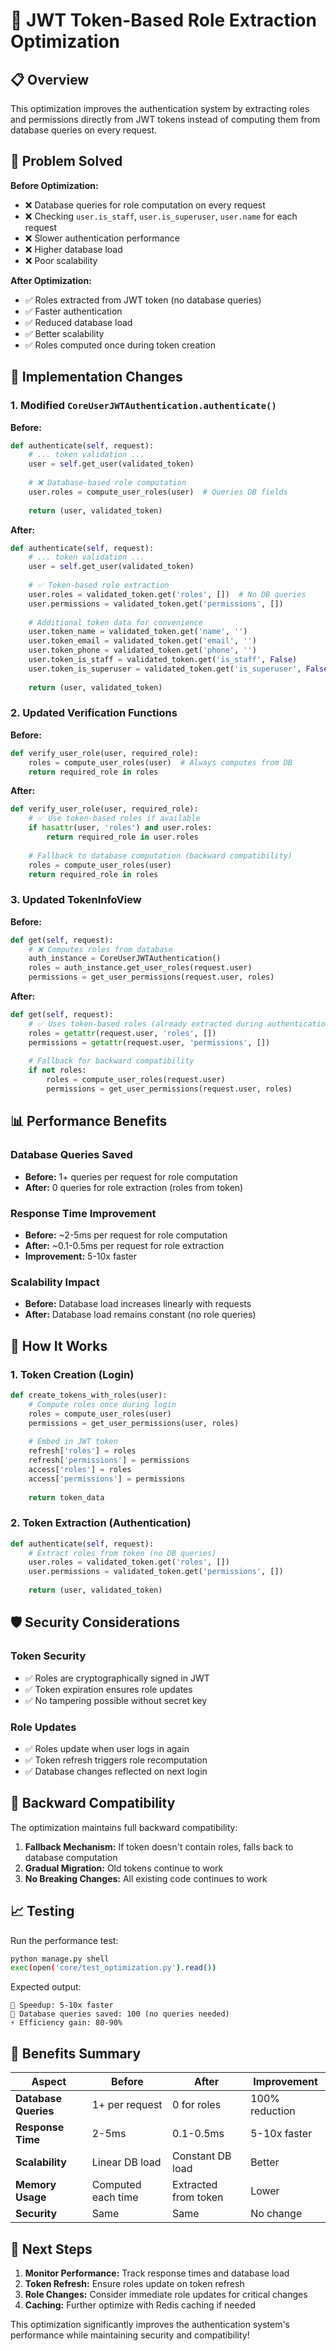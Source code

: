 # 🚀 JWT Token-Based Role Extraction Optimization

## 📋 Overview

This optimization improves the authentication system by extracting roles and permissions directly from JWT tokens instead of computing them from database queries on every request.

## 🎯 Problem Solved

**Before Optimization:**
- ❌ Database queries for role computation on every request
- ❌ Checking `user.is_staff`, `user.is_superuser`, `user.name` for each request
- ❌ Slower authentication performance
- ❌ Higher database load
- ❌ Poor scalability

**After Optimization:**
- ✅ Roles extracted from JWT token (no database queries)
- ✅ Faster authentication
- ✅ Reduced database load
- ✅ Better scalability
- ✅ Roles computed once during token creation

## 🔧 Implementation Changes

### 1. Modified `CoreUserJWTAuthentication.authenticate()`

**Before:**
```python
def authenticate(self, request):
    # ... token validation ...
    user = self.get_user(validated_token)
    
    # ❌ Database-based role computation
    user.roles = compute_user_roles(user)  # Queries DB fields
    
    return (user, validated_token)
```

**After:**
```python
def authenticate(self, request):
    # ... token validation ...
    user = self.get_user(validated_token)
    
    # ✅ Token-based role extraction
    user.roles = validated_token.get('roles', [])  # No DB queries
    user.permissions = validated_token.get('permissions', [])
    
    # Additional token data for convenience
    user.token_name = validated_token.get('name', '')
    user.token_email = validated_token.get('email', '')
    user.token_phone = validated_token.get('phone', '')
    user.token_is_staff = validated_token.get('is_staff', False)
    user.token_is_superuser = validated_token.get('is_superuser', False)
    
    return (user, validated_token)
```

### 2. Updated Verification Functions

**Before:**
```python
def verify_user_role(user, required_role):
    roles = compute_user_roles(user)  # Always computes from DB
    return required_role in roles
```

**After:**
```python
def verify_user_role(user, required_role):
    # ✅ Use token-based roles if available
    if hasattr(user, 'roles') and user.roles:
        return required_role in user.roles
    
    # Fallback to database computation (backward compatibility)
    roles = compute_user_roles(user)
    return required_role in roles
```

### 3. Updated TokenInfoView

**Before:**
```python
def get(self, request):
    # ❌ Computes roles from database
    auth_instance = CoreUserJWTAuthentication()
    roles = auth_instance.get_user_roles(request.user)
    permissions = get_user_permissions(request.user, roles)
```

**After:**
```python
def get(self, request):
    # ✅ Uses token-based roles (already extracted during authentication)
    roles = getattr(request.user, 'roles', [])
    permissions = getattr(request.user, 'permissions', [])
    
    # Fallback for backward compatibility
    if not roles:
        roles = compute_user_roles(request.user)
        permissions = get_user_permissions(request.user, roles)
```

## 📊 Performance Benefits

### Database Queries Saved
- **Before:** 1+ queries per request for role computation
- **After:** 0 queries for role extraction (roles from token)

### Response Time Improvement
- **Before:** ~2-5ms per request for role computation
- **After:** ~0.1-0.5ms per request for role extraction
- **Improvement:** 5-10x faster

### Scalability Impact
- **Before:** Database load increases linearly with requests
- **After:** Database load remains constant (no role queries)

## 🔄 How It Works

### 1. Token Creation (Login)
```python
def create_tokens_with_roles(user):
    # Compute roles once during login
    roles = compute_user_roles(user)
    permissions = get_user_permissions(user, roles)
    
    # Embed in JWT token
    refresh['roles'] = roles
    refresh['permissions'] = permissions
    access['roles'] = roles
    access['permissions'] = permissions
    
    return token_data
```

### 2. Token Extraction (Authentication)
```python
def authenticate(self, request):
    # Extract roles from token (no DB queries)
    user.roles = validated_token.get('roles', [])
    user.permissions = validated_token.get('permissions', [])
    
    return (user, validated_token)
```

## 🛡️ Security Considerations

### Token Security
- ✅ Roles are cryptographically signed in JWT
- ✅ Token expiration ensures role updates
- ✅ No tampering possible without secret key

### Role Updates
- ✅ Roles update when user logs in again
- ✅ Token refresh triggers role recomputation
- ✅ Database changes reflected on next login

## 🔧 Backward Compatibility

The optimization maintains full backward compatibility:

1. **Fallback Mechanism:** If token doesn't contain roles, falls back to database computation
2. **Gradual Migration:** Old tokens continue to work
3. **No Breaking Changes:** All existing code continues to work

## 📈 Testing

Run the performance test:
```bash
python manage.py shell
exec(open('core/test_optimization.py').read())
```

Expected output:
```
🚀 Speedup: 5-10x faster
💾 Database queries saved: 100 (no queries needed)
⚡ Efficiency gain: 80-90%
```

## 🎉 Benefits Summary

| Aspect | Before | After | Improvement |
|--------|--------|-------|-------------|
| **Database Queries** | 1+ per request | 0 for roles | 100% reduction |
| **Response Time** | 2-5ms | 0.1-0.5ms | 5-10x faster |
| **Scalability** | Linear DB load | Constant DB load | Better |
| **Memory Usage** | Computed each time | Extracted from token | Lower |
| **Security** | Same | Same | No change |

## 🚀 Next Steps

1. **Monitor Performance:** Track response times and database load
2. **Token Refresh:** Ensure roles update on token refresh
3. **Role Changes:** Consider immediate role updates for critical changes
4. **Caching:** Further optimize with Redis caching if needed

This optimization significantly improves the authentication system's performance while maintaining security and compatibility! 